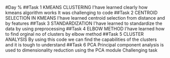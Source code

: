 #Day %
##Task 1
KMEANS CLUSTERING
  I'have learned clearly how kmeans algorithm works
  It was challenging to code
##Task 2
CENTROID SELECTION IN KMEANS
  I'have learned centroid selection from distance and by features
##Task 3
STANDARDIZATION
  I'have learned to standardize the data by using preprocessing
##Task 4
ELBOW METHOD
  I'have learned how to find orginal no of clusters by elbow method
##Task 5
CLUSTER ANALYSIS
  By using this code we can find the capabilities of the clusters and it is tough to understand
##Task 6
PCA
  Principal component analysis is used to dimensionality reduction using the PCA module
  Challenging task 
  
